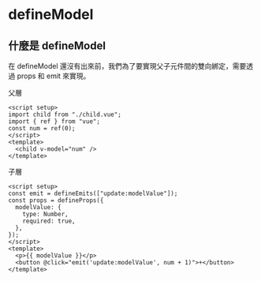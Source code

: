 # defineModel

## 什麼是 defineModel

在 defineModel 還沒有出來前，我們為了要實現父子元件間的雙向綁定，需要透過 props 和 emit 來實現。

父層

```vue
<script setup>
import child from "./child.vue";
import { ref } from "vue";
const num = ref(0);
</script>
<template>
  <child v-model="num" />
</template>
```

子層

```vue
<script setup>
const emit = defineEmits(["update:modelValue"]);
const props = defineProps({
  modelValue: {
    type: Number,
    required: true,
  },
});
</script>
<template>
  <p>{{ modelValue }}</p>
  <button @click="emit('update:modelValue', num + 1)">+</button>
</template>
```
